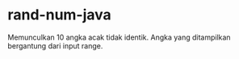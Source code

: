 # rand-num-java
Memunculkan 10 angka acak tidak identik.
Angka yang ditampilkan bergantung dari input range.
